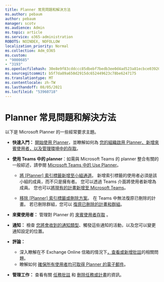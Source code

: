```yaml
---
title: Planner 常見問題和解決方法
ms.author: pebaum
author: pebaum
manager: scotv
ms.audience: Admin
ms.topic: article
ms.service: o365-administration
ROBOTS: NOINDEX, NOFOLLOW
localization_priority: Normal
ms.collection: Adm_O365
ms.custom:
- "9000685"
- "3193"
ms.openlocfilehash: 30e8e9f83cddccc85dbebf7bedb3ee0d4ad523a81ecbce039208c400f7c87a8b
ms.sourcegitcommit: b5f7da89a650d2915dc652449623c78be6247175
ms.translationtype: MT
ms.contentlocale: zh-TW
ms.lasthandoff: 08/05/2021
ms.locfileid: "53960718"
---
```

# <a name="planner-common-issues-and-resolutions"></a>Planner 常見問題和解決方法

以下是 Microsoft Planner 的一些經常要求主題。
 
- **快速入門：** [開始使用 Planner](https://support.office.com/article/microsoft-planner-help-4a9a13c6-3adf-4a60-a6fc-15c0b15e16fc)，並瞭解如何為 [您的組織啟用 Planner、新增來賓使用者，以及管理環境中的存取](https://docs.microsoft.com/office365/planner/planner-for-admins)。

- **使用 Teams 中的 planner**：如需與 Microsoft Teams 的 planner 整合有關的一般綜述，請參閱 [Microsoft Teams 中的 Use Planner](https://support.office.com/article/62798a9f-e8f7-4722-a700-27dd28a06ee0)。

     - [將 [Planner] 索引標籤新增至小組通道](https://support.office.com/article/62798a9f-e8f7-4722-a700-27dd28a06ee0#bkmk_addaplannertabtoateamchannel)。 新增索引標籤的使用者必須是該小組的成員，而不只是擁有者。 您可以透過 Teams 介面將使用者新增為成員。 您也可以[將現有的計畫新增至 Microsoft Teams](https://techcommunity.microsoft.com/t5/Planner-Blog/Bringing-a-Plan-into-Microsoft-Teams/ba-p/57463)。

    - [移除 [Planner] 索引標籤或刪除方案](https://support.office.com/article/62798a9f-e8f7-4722-a700-27dd28a06ee0#bkmk_removeaplannertabordeleteaplan)。 在 Teams 中無法復原已刪除的計畫。 若已刪除群組，您可以 [復原已刪除的計畫和群組](https://techcommunity.microsoft.com/t5/planner-blog/microsoft-planner-now-you-can-recover-deleted-plans-and-groups/ba-p/362242
)。
 
- **來賓使用者：** 管理對 Planner 的 [來賓使用者存取](https://support.office.com/article/guest-access-in-microsoft-planner-cc5d7f96-dced-4da4-ab62-08c72d9759c6) 。
 
- **通知：** 檢查 [您將會收到的通知類型](https://support.office.com/article/stay-on-top-of-tasks-and-plans-with-email-and-notifications-cce223d6-b0ae-43cf-a080-266e2414a859)、觸發這些通知的活動，以及您可以變更通知設定的位置。
 
- **評論：** 
   - 深入瞭解在不 Exchange Online 信箱的情況下[，查看或新增批註](https://docs.microsoft.com/office365/planner/planner-for-admins#can-people-in-my-organization-use-planner-if-they-dont-have-an-exchange-online-mailbox)的相關問題。
   - 瞭解如何 [確保所有使用者均可取得 Planner 的電子郵件](https://docs.microsoft.com/office365/planner/planner-for-admins#how-do-i-make-sure-all-my-users-can-get-emails-forplanner)。

- **管理工作：** 查看有關 [任務批註](https://support.office.com/article/comment-on-tasks-in-microsoft-planner-fd4aedde-7785-4cd0-96ee-122fbc9140e1) 和 [刪除任務或計畫](https://support.office.com/article/delete-a-task-or-plan-39e10e78-13f0-446d-94cd-9e562648497a)的資訊。

